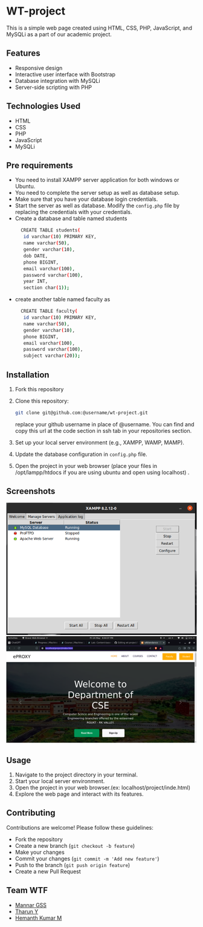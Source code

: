 # WT-project

This is a simple web page created using HTML, CSS, PHP, JavaScript, and MySQLi as a part of our academic project.

## Features

- Responsive design
- Interactive user interface with Bootstrap
- Database integration with MySQLi
- Server-side scripting with PHP

## Technologies Used

- HTML
- CSS
- PHP
- JavaScript
- MySQLi
## Pre requirements
- You need to install XAMPP server application for both windows or Ubuntu.
- You need to complete the server setup as well as database setup.
- Make sure that you have your database login credentials.
- Start the server as well as database. Modify the `config.php` file by replacing the credentials with your credentials.
- Create a database and table named students
  ```bash
    CREATE TABLE students(
     id varchar(10) PRIMARY KEY,
     name varchar(50),
     gender varchar(10),
     dob DATE,
     phone BIGINT,
     email varchar(100),
     password varchar(100),
     year INT,
     section char(1));
  ```
- create another table named faculty as
  ```bash
    CREATE TABLE faculty(
     id varchar(10) PRIMARY KEY,
     name varchar(50),
     gender varchar(10),
     phone BIGINT,
     email varchar(100),
     password varchar(100),
     subject varchar(20));
  ```

## Installation

1.  Fork this repository
2.  Clone this repository:

    ```bash
    git clone git@github.com:@username/wt-project.git
    ```
    replace your github username in place of @username.
    You can find and copy this url at the code section in ssh tab in your repositories section.
3. Set up your local server environment (e.g., XAMPP, WAMP, MAMP).
   
4. Update the database configuration in `config.php` file.

5. Open the project in your web browser (place your files in /opt/lampp/htdocs if you are using ubuntu and open using localhost) .

## Screenshots

![Screenshot 1](assets/screenshot-1.png)
![Screenshot 2](assets/screenshot-2.png)

## Usage

1. Navigate to the project directory in your terminal.
2. Start your local server environment.
3. Open the project in your web browser.(ex: localhost/project/inde.html)
4. Explore the web page and interact with its features.

## Contributing

Contributions are welcome! Please follow these guidelines:

- Fork the repository
- Create a new branch (`git checkout -b feature`)
- Make your changes
- Commit your changes (`git commit -m 'Add new feature'`)
- Push to the branch (`git push origin feature`)
- Create a new Pull Request

## Team WTF

- [Mannar GSS](https://github.com/mannar-165)
- [Tharun Y](https://github.com/TharunYetti)
- [Hemanth Kumar M](https://github.com/ihemanthm)
